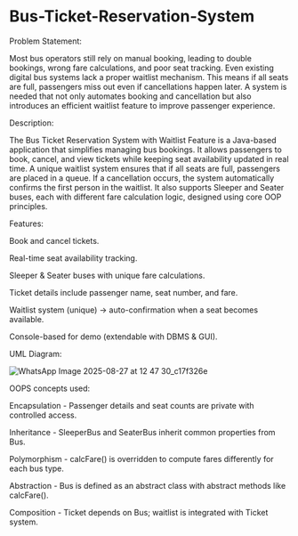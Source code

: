 # Bus-Ticket-Reservation-System

Problem Statement:

Most bus operators still rely on manual booking, leading to double bookings, wrong fare calculations, and poor seat tracking.
Even existing digital bus systems lack a proper waitlist mechanism. This means if all seats are full, passengers miss out even if cancellations happen later.
A system is needed that not only automates booking and cancellation but also introduces an efficient waitlist feature to improve passenger experience.

Description:

The Bus Ticket Reservation System with Waitlist Feature is a Java-based application that simplifies managing bus bookings.
It allows passengers to book, cancel, and view tickets while keeping seat availability updated in real time.
A unique waitlist system ensures that if all seats are full, passengers are placed in a queue. If a cancellation occurs, the system automatically confirms the first person in the waitlist.
It also supports Sleeper and Seater buses, each with different fare calculation logic, designed using core OOP principles.

Features:

Book and cancel tickets.

Real-time seat availability tracking.

Sleeper & Seater buses with unique fare calculations.

Ticket details include passenger name, seat number, and fare.

Waitlist system (unique) → auto-confirmation when a seat becomes available.

Console-based for demo (extendable with DBMS & GUI).

UML Diagram:

![WhatsApp Image 2025-08-27 at 12 47 30_c17f326e](https://github.com/user-attachments/assets/a451e9ee-9e43-4b60-b6a9-88297afbbdd8)

OOPS concepts used:

Encapsulation - Passenger details and seat counts are private with controlled access.

Inheritance - SleeperBus and SeaterBus inherit common properties from Bus.

Polymorphism - calcFare() is overridden to compute fares differently for each bus type.

Abstraction - Bus is defined as an abstract class with abstract methods like calcFare().

Composition - Ticket depends on Bus; waitlist is integrated with Ticket system.
